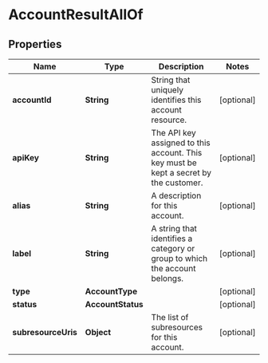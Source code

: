 

# AccountResultAllOf


## Properties

Name | Type | Description | Notes
------------ | ------------- | ------------- | -------------
**accountId** | **String** | String that uniquely identifies this account resource. |  [optional]
**apiKey** | **String** | The API key assigned to this account. This key must be kept a secret by the customer. |  [optional]
**alias** | **String** | A description for this account. |  [optional]
**label** | **String** | A string that identifies a category or group to which the account belongs. |  [optional]
**type** | **AccountType** |  |  [optional]
**status** | **AccountStatus** |  |  [optional]
**subresourceUris** | **Object** | The list of subresources for this account. |  [optional]



